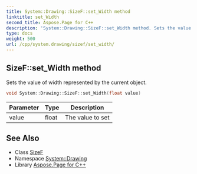 ```yaml
---
title: System::Drawing::SizeF::set_Width method
linktitle: set_Width
second_title: Aspose.Page for C++
description: 'System::Drawing::SizeF::set_Width method. Sets the value of width represented by the current object in C++.'
type: docs
weight: 500
url: /cpp/system.drawing/sizef/set_width/
---
```

## SizeF::set_Width method


Sets the value of width represented by the current object.

```cpp
void System::Drawing::SizeF::set_Width(float value)
```


| Parameter | Type | Description |
| --- | --- | --- |
| value | float | The value to set |

## See Also

* Class [SizeF](../)
* Namespace [System::Drawing](../../)
* Library [Aspose.Page for C++](../../../)
